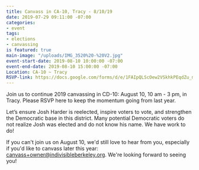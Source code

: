 ```yaml
---
title: Canvass in CA-10, Tracy - 8/10/19
date: 2019-07-29 09:11:00 -07:00
categories:
- event
tags:
- elections
- canvassing
is featured: true
main-image: "/uploads/IMG_3520%20-%20V2.jpg"
event-start-date: 2019-08-10 10:00:00 -07:00
event-end-date: 2019-08-10 15:00:00 -07:00
Location: CA-10 ~ Tracy
RSVP-link: https://docs.google.com/forms/d/e/1FAIpQLScOew2VSkhkPEqdZu_mHd6J0WCytJbisXwa5YMNtOqSswrXyw/viewform?usp=sf_link
---
```


Join us to continue 2019 canvassing in CD-10: August 10, 10 am - 3 pm, in Tracy. Please RSVP here to keep the momentum going from last year. 

Let’s ensure Josh Harder is reelected, inspire voters to vote, and strengthen the Democratic base in this district. Many potential Democratic voters do not realize Josh was elected and do not know his name. We have work to do!

If you can't join us on August 10, we'd still love to hear from you, especially if you'd like to canvass later this year: canvass+owner@indivisibleberkeley.org. We're looking forward to seeing you!



